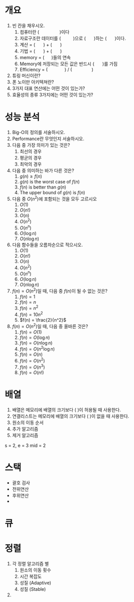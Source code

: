 # 개요

1. 빈 칸을 채우시오.
    1. 컴퓨터란 (<span style="opacity:0">전자계산기</span>)이다
    2. 자료구조란 데이터를 (<span style="opacity:0">효율적</span>)으로 (<span style="opacity:0">관리</span>)하는 (<span style="opacity:0">기법</span>)이다.
    3. 계산 = (<span style="opacity:0">연산</span>) + (<span style="opacity:0">기억</span>)
    4. 기법 = (<span style="opacity:0">구조</span>) + (<span style="opacity:0">연산</span>)
    5. memory = (<span style="opacity:0">cell</span>)들의 연속
    6. Memory에 저장되는 모든 값은 반드시 (<span style="opacity:0">주소</span>)를 가짐
    7. Efficiency = (<span style="opacity:0">Solution</span>) / (<span style="opacity:0">Resource</span>)
2. 튜링 머신이란?
3. 폰 노이만 아키텍쳐란?
4. 3가지 대표 연산에는 어떤 것이 있는가?
5. 효율성의 종류 3가지에는 어떤 것이 있는가?

# 성능 분석

1. Big-O의 정의를 서술하시오.
2. Performance란 무엇인지 서술하시오.
3. 다음 중 가장 의미가 있는 것은?
    1. 최선의 경우
    1. 평균의 경우
    1. 최악의 경우
4. 다음 중 의미하는 바가 다른 것은?
    1. $g(n) \geq f(n)$
    1. $g(n)$ is the worst case of $f(n)$
    1. $f(n)$ is better than $g(n)$
    1. The upper bound of $g(n)$ is $f(n)$
5. 다음 중 $O(n^2)$에 포함되는 것을 모두 고르시오
    1. $O(1)$
    1. $O(n!)$
    1. $O(n)$
    1. $O(n^2)$
    1. $O(n^n)$
    1. $O(\log n)$
    1. $O(n \log n)$
6. 다음 함수들을 오름차순으로 적으시오.
    1. $O(1)$
    1. $O(n!)$
    1. $O(n)$
    1. $O(n^2)$
    1. $O(n^n)$
    1. $O(\log n)$
    1. $O(n \log n)$
7. $f(n)=O(n^2)$일 때, 다음 중 $f(n)$이 될 수 없는 것은?
    1. $f(n) = 1$
    1. $f(n) = n$
    1. $f(n) = n^2$
    1. $f(n) = 10n^2$
    1. $f(n) = \frac{2}{n^2}$
8. $f(n)=O(n^2)$일 때, 다음 중 올바른 것은?
    1. $f(n) = O(1)$
    1. $f(n) = O(\log n)$
    1. $f(n) = O(n \log n)$
    1. $f(n) = O(n^2 \log n)$
    1. $f(n) = O(n)$
    1. $f(n) = O(n^2)$
    1. $f(n) = O(n^3)$
    1. $f(n) = O(n!)$

# 배열

1. 배열은 메모리에 배열의 크기보다 (     )이 허용될 때 사용한다.
2. 연결리스트는 메모리에 배열의 크기보다 (     )이 없을 때 사용한다.
3. 원소의 이동 순서
4. 추가 알고리즘
5. 제거 알고리즘

s = 2, e = 3
mid = 2

# 스택

- 괄호 검사
- 전위연산
- 후위연산
-

# 큐

# 정렬

1. 각 정렬 알고리즘 별
    1. 원소의 이동 횟수
    2. 시간 복잡도
    3. 성질 (Adaptive)
    3. 성질 (Stable)
2.